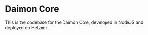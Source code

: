 # Daimon Core

This is the codebase for the Daimon Core, developed in NodeJS and deployed on Hetzner.
